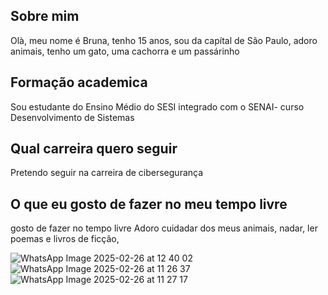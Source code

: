 ## Sobre mim
Olà, meu nome é Bruna, tenho 15 anos, sou da capítal de São Paulo, adoro animais, tenho um gato, uma cachorra e um passárinho

## Formação academica
Sou estudante do Ensino Médio do SESI integrado com o SENAI- curso Desenvolvimento de Sistemas

## Qual carreira quero seguir
Pretendo seguir na carreira de cibersegurança 

## O que eu gosto de fazer no meu tempo livre
gosto de fazer no tempo livre
Adoro cuidadar dos meus animais, nadar, ler poemas e livros de ficção,


![WhatsApp Image 2025-02-26 at 12 40 02](https://github.com/user-attachments/assets/4c466b5f-e3eb-4e5b-9e53-6c945309979d)
![WhatsApp Image 2025-02-26 at 11 26 37](https://github.com/user-attachments/assets/abcde271-a27f-40fe-b08e-072f5b7a9ccd)
![WhatsApp Image 2025-02-26 at 11 27 17](https://github.com/user-attachments/assets/e3f7f845-3b26-4ec4-8f61-f6b15b4f6407)

